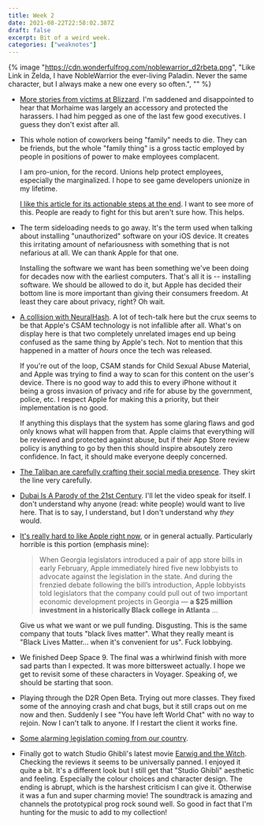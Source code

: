 ```yaml
---
title: Week 2
date: 2021-08-22T22:58:02.387Z
draft: false
excerpt: Bit of a weird week.
categories: ["weaknotes"]
---
```


{% image "https://cdn.wonderfulfrog.com/noblewarrior_d2rbeta.png", "Like Link in Zelda, I have NobleWarrior the ever-living Paladin. Never the same character, but I always make a new one every so often.", "" %}

- [More stories from victims at Blizzard]. I'm saddened and disappointed to hear that Morhaime was largely an accessory and protected the harassers. I had him pegged as one of the last few good executives. I guess they don't exist after all.

- This whole notion of coworkers being "family" needs to die. They can be friends, but the whole "family thing" is a gross tactic employed by people in positions of power to make employees complacent.

  I am pro-union, for the record. Unions help protect employees, especially the marginalized. I hope to see game developers unionize in my lifetime.

  [I like this article for its actionable steps at the end]. I want to see more of this. People are ready to fight for this but aren't sure how. This helps.

- The term sideloading needs to go away. It's the term used when talking about installing "unauthorized" software on your iOS device. It creates this irritating amount of nefariousness with something that is not nefarious at all. We can thank Apple for that one.

  Installing the software we want has been something we've been doing for decades now with the earliest computers. That's all it is -- installing software. We should be allowed to do it, but Apple has decided their bottom line is more important than giving their consumers freedom. At least they care about privacy, right? Oh wait.

- [A collision with NeuralHash]. A lot of tech-talk here but the crux seems to be that Apple's CSAM technology is not infallible after all. What's on display here is that two completely unrelated images end up being confused as the same thing by Apple's tech. Not to mention that this happened in a matter of _hours_ once the tech was released.

  If you're out of the loop, CSAM stands for Child Sexual Abuse Material, and Apple was trying to find a way to scan for this content on the user's device. There is no good way to add this to every iPhone without it being a gross invasion of privacy and rife for abuse by the government, police, etc. I respect Apple for making this a priority, but their implementation is no good.

  If anything this displays that the system has some glaring flaws and god only knows what will happen from that. Apple claims that everything will be reviewed and protected against abuse, but if their App Store review policy is anything to go by then this should inspire absoutely zero confidence. In fact, it should make everyone deeply concerned.

- [The Taliban are carefully crafting their social media presence]. They skirt the line very carefully.

- [Dubai Is A Parody of the 21st Century]. I'll let the video speak for itself. I don't understand why anyone (read: white people) would want to live here. That is to say, I understand, but I don't understand why _they_ would.

- [It's really hard to like Apple right now], or in general actually. Particularly horrible is this portion (emphasis mine):

  > When Georgia legislators introduced a pair of app store bills in early February, Apple immediately hired five new lobbyists to advocate against the legislation in the state. And during the frenzied debate following the bill’s introduction, Apple lobbyists told legislators that the company could pull out of two important economic development projects in Georgia — **a $25 million investment in a historically Black college in Atlanta** ...

  Give us what we want or we pull funding. Disgusting. This is the same company that touts "black lives matter". What they really meant is "Black Lives Matter... when it's convenient for us". Fuck lobbying.

- We finished Deep Space 9. The final was a whirlwind finish with more sad parts than I expected. It was more bittersweet actually. I hope we get to revisit some of these characters in Voyager. Speaking of, we should be starting that soon.

- Playing through the D2R Open Beta. Trying out more classes. They fixed some of the annoying crash and chat bugs, but it still craps out on me now and then. Suddenly I see "You have left World Chat" with no way to rejoin. Now I can't talk to anyone. If I restart the client it works fine.

- [Some alarming legislation coming from our country].

- Finally got to watch Studio Ghibli's latest movie [Earwig and the Witch]. Checking the reviews it seems to be universally panned. I enjoyed it quite a bit. It's a different look but I still get that "Studio Ghibli" aesthetic and feeling. Especially the colour choices and character design. The ending is abrupt, which is the harshest criticism I can give it. Otherwise it was a fun and super charming movie! The soundtrack is amazing and channels the prototypical prog rock sound well. So good in fact that I'm hunting for the music to add to my collection!

[more stories from victims at blizzard]: https://www.upcomer.com/activision-blizzards-lawsuit-may-force-change/
[i like this article for its actionable steps at the end]: https://www.polygon.com/22627759/activision-blizzard-lawsuit-games-worker-unions-labor-organizing
[a collision with neuralhash]: https://mjtsai.com/blog/2021/08/18/neuralhash-implementation-and-collision/
[the taliban are carefully crafting their social media presence]: https://www.washingtonpost.com/technology/2021/08/18/taliban-social-media-success/
[dubai is a parody of the 21st century]: https://www.youtube.com/watch?v=SacQ2YdVOyk
[it's really hard to like apple right now]: https://www.politico.com/news/2021/08/20/apple-takes-on-state-legislatures-georgia-50629
[some alarming legislation coming from our country]: https://www.politico.com/news/2021/08/20/apple-takes-on-state-legislatures-georgia-50629
[earwig and the witch]: https://www.imdb.com/title/tt12441478/
